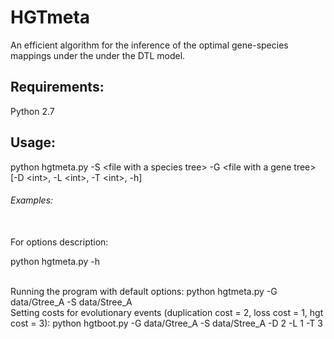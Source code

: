 # HGTmeta
An efficient algorithm for the inference of the optimal gene-species mappings under the under the DTL model.

## Requirements:
Python 2.7

## Usage:
python hgtmeta.py -S \<file with a species tree> -G \<file with a gene tree> [-D \<int>, -L \<int>, -T \<int>, -h]
  
###### Examples:
<br/>
For options description:

python hgtmeta.py -h

<br/>
Running the program with default options:
python hgtmeta.py -G data/Gtree_A -S data/Stree_A

<br/>
Setting costs for evolutionary events (duplication cost = 2, loss cost = 1, hgt cost = 3):
python hgtboot.py -G data/Gtree_A -S data/Stree_A -D 2 -L 1 -T 3
